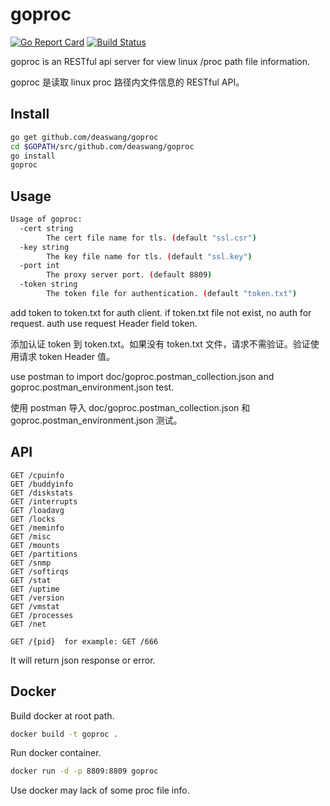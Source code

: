 # goproc

[![Go Report Card](https://goreportcard.com/badge/github.com/deaswang/goproc)](https://goreportcard.com/report/github.com/deaswang/goproc)
[![Build Status](https://travis-ci.org/deaswang/goproc.svg?branch=master)](https://travis-ci.org/deaswang/goproc)

goproc is an RESTful api server for view linux /proc path file information.

goproc 是读取 linux proc 路径内文件信息的 RESTful API。

## Install

```bash
go get github.com/deaswang/goproc
cd $GOPATH/src/github.com/deaswang/goproc
go install
goproc
```

## Usage

```bash
Usage of goproc:
  -cert string
        The cert file name for tls. (default "ssl.csr")
  -key string
        The key file name for tls. (default "ssl.key")
  -port int
        The proxy server port. (default 8809)
  -token string
        The token file for authentication. (default "token.txt")
```

add token to token.txt for auth client. if token.txt file not exist, no auth for request.
auth use request Header field token.

添加认证 token 到 token.txt。如果没有 token.txt 文件，请求不需验证。验证使用请求 token Header 值。

use postman to import doc/goproc.postman_collection.json and goproc.postman_environment.json test.

使用 postman 导入 doc/goproc.postman_collection.json 和 goproc.postman_environment.json 测试。

## API

```
GET /cpuinfo
GET /buddyinfo
GET /diskstats
GET /interrupts
GET /loadavg
GET /locks
GET /meminfo
GET /misc
GET /mounts
GET /partitions
GET /snmp
GET /softirqs
GET /stat
GET /uptime
GET /version
GET /vmstat
GET /processes
GET /net

GET /{pid}  for example: GET /666
```

It will return json response or error.

## Docker

Build docker at root path.

```bash
docker build -t goproc .
```

Run docker container.

```bash
docker run -d -p 8809:8809 goproc
```

Use docker may lack of some proc file info.
